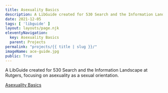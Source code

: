 ```yaml
---
title: Asexuality Basics
description: A LibGuide created for 530 Search and the Information Landscape at Rutgers
date: 2021-12-05
tags: [ 'libguide' ]
layout: layouts/page.njk
eleventyNavigation:
  key: Asexuality Basics
  parent: Projects
permalink: "projects/{{ title | slug }}/"
imageName: ace-guide.jpg
public: True
---
```


A LibGuide created for 530 Search and the Information Landscape at Rutgers, focusing on asexuality as a sexual orientation. 

[Asexuality Basics](https://comminfo.libguides.com/530-91-asexuality-basics)